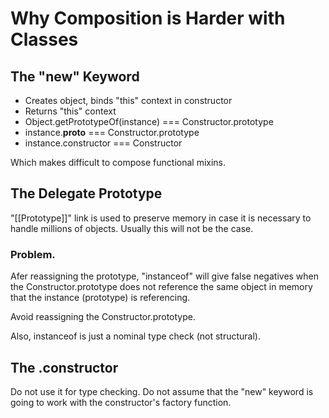 # Why Composition is Harder with Classes

## The "new" Keyword
- Creates object, binds "this" context in constructor
- Returns "this" context
- Object.getPrototypeOf(instance) === Constructor.prototype
- instance.__proto__ === Constructor.prototype
- instance.constructor === Constructor

Which makes difficult to compose functional mixins.


## The Delegate Prototype
"[[Prototype]]" link is used to preserve memory in case it is necessary to handle millions of objects. 
Usually this will not be the case.

### Problem.
Afer reassigning the prototype, "instanceof" will give false negatives when the Constructor.prototype 
does not reference the same object in memory that the instance (prototype) is referencing.

Avoid reassigning the Constructor.prototype.

Also, instanceof is just a nominal type check (not structural).

## The .constructor
Do not use it for type checking.
Do not assume that the "new" keyword is going to work with the constructor's factory function.
